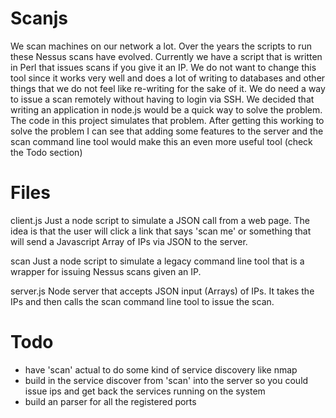 Scanjs
======
We scan machines on our network a lot. Over the years the scripts to run these Nessus scans have evolved. Currently we have a script that is written  in Perl that issues scans if you give it an IP. We do not want to change this tool since it works very well and does a lot of writing to databases and other things that we do not feel like re-writing for the sake of it. We do need a way to issue a scan remotely without having to login via SSH. We decided that writing an application in node.js would be a quick way to solve the problem. The code in this project simulates that problem. After getting this working to solve the problem I can see that adding some features to the server and the scan command line tool would make this an even more useful tool (check the Todo section)

Files
=====
client.js
Just a node script to simulate a JSON call from a web page. The idea is that the user will click a link that says 'scan me' or something that will send a Javascript Array of IPs via JSON to the server. 

scan
Just a node script to simulate a legacy command line tool that is a wrapper for issuing Nessus scans given an IP. 

server.js
Node server that accepts JSON input (Arrays) of IPs. It takes the IPs and then calls the scan command line tool to issue the scan. 

Todo
====
- have 'scan' actual to do some kind of service discovery like nmap 
- build in the service discover from 'scan' into the server so you could issue ips and get back the services running on the system
- build an parser for all the registered ports
